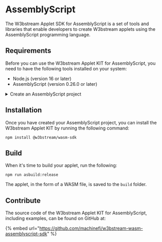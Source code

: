 # AssemblyScript

The W3bstream Applet SDK for AssemblyScript is a set of tools and libraries that enable developers to create W3bstream applets using the AssemblyScript programming language.&#x20;

## Requirements

Before you can use the W3bstream Applet KIT for AssemblyScript, you need to have the following tools installed on your system:

* Node.js (version 16 or later)
* AssemblyScript (version 0.26.0 or later)

<details>

<summary>Create an AssemblyScript project</summary>

To create an AssemblyScript project, follow these steps:

1. **Create a new directory for your project:**

```
mkdir my-w3bstream-applet
cd my-w3bstream-applet
```

2. **Initialize a new Node.js project:**

```
npm init -y
```

3. **Install AssemblyScript as a development dependency:**

```
npm install --save-dev assemblyscript
```

4. initialize the AssemblyScript project:

```
npx asinit . -y
```

</details>

## Installation

Once you have created your AssemblyScript project, you can install the W3bstream Applet KIT by running the following command:

```
npm install @w3bstream/wasm-sdk
```

## Build

When it's time to build your applet, run the following:

```
npm run asbuild:release
```

The applet, in the form of a WASM file, is saved to the `build` folder.

## Contribute

The source code of the W3bstream Applet KIT for AssemblyScript, including examples, can be found on GitHub at:

{% embed url="https://github.com/machinefi/w3bstream-wasm-assemblyscript-sdk" %}
